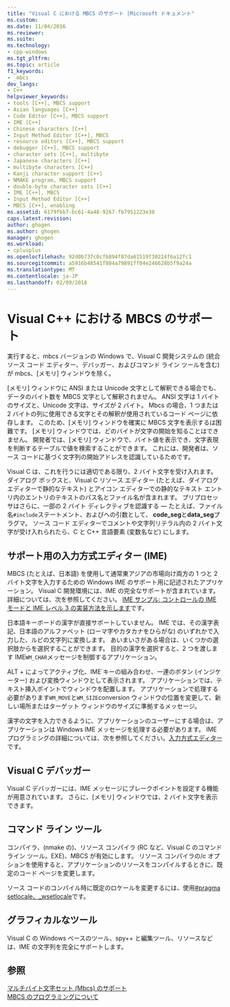 ```yaml
---
title: "Visual C における MBCS のサポート |Microsoft ドキュメント"
ms.custom: 
ms.date: 11/04/2016
ms.reviewer: 
ms.suite: 
ms.technology:
- cpp-windows
ms.tgt_pltfrm: 
ms.topic: article
f1_keywords:
- _mbcs
dev_langs:
- C++
helpviewer_keywords:
- tools [C++], MBCS support
- Asian languages [C++]
- Code Editor [C++], MBCS support
- IME [C++]
- Chinese characters [C++]
- Input Method Editor [C++], MBCS
- resource editors [C++], MBCS support
- debugger [C++], MBCS support
- character sets [C++], multibyte
- Japanese characters [C++]
- multibyte characters [C++]
- Kanji character support [C++]
- NMAKE program, MBCS support
- double-byte character sets [C++]
- IME [C++], MBCS
- Input Method Editor [C++]
- MBCS [C++], enabling
ms.assetid: 6179f6b7-bc61-4a48-9267-fb7951223e38
caps.latest.revision: 
author: ghogen
ms.author: ghogen
manager: ghogen
ms.workload:
- cplusplus
ms.openlocfilehash: 92d0b737c0cfb894f87da61519f30224f6a12fc1
ms.sourcegitcommit: a5916b48541f804a79891ff04e246628b5f9a24a
ms.translationtype: MT
ms.contentlocale: ja-JP
ms.lasthandoff: 02/09/2018
---
```

# <a name="mbcs-support-in-visual-c"></a>Visual C++ における MBCS のサポート
実行すると、mbcs バージョンの Windows で、Visual C 開発システムの (統合ソース コード エディター、デバッガー、およびコマンド ライン ツールを含む) が mbcs、[メモリ] ウィンドウを除く。  
  
 [メモリ] ウィンドウに ANSI または Unicode 文字として解釈できる場合でも、データのバイト数を MBCS 文字として解釈されません。 ANSI 文字は 1 バイトのサイズと、Unicode 文字は、サイズが 2 バイト。 Mbcs の場合、1 つまたは 2 バイトの列に使用できる文字とその解釈が使用されているコード ページに依存します。 このため、[メモリ] ウィンドウを確実に MBCS 文字を表示するは困難です。 [メモリ] ウィンドウでは、どのバイトが文字の開始を知ることはできません。 開発者では、[メモリ] ウィンドウで、バイト値を表示でき、文字表現を判断するテーブルで値を検索することができます。 これには、開発者は、ソース コードに基づく文字列の開始アドレスを認識しているためです。  
  
 Visual C は、これを行うには適切である限り、2 バイト文字を受け入れます。 ダイアログ ボックスと、Visual C リソース エディター (たとえば、ダイアログ エディターで静的なテキスト) とアイコン エディターでの静的なテキスト エントリ内のエントリのテキストのパス名とファイル名が含まれます。 プリプロセッサはさらに、一部の 2 バイト ディレクティブを認識する — たとえば、ファイル名`#include`ステートメント、およびへの引数として、 **code_seg**と**data_seg**プラグマ。 ソース コード エディターでコメントや文字列リテラル内の 2 バイト文字が受け入れられたら、C と C++ 言語要素 (変数名など) にします。  
  
##  <a name="_core_support_for_the_input_method_editor_.28.ime.29"></a>サポート用の入力方式エディター (IME)  
 MBCS (たとえば、日本語) を使用して通常東アジアの市場向け両方の 1 つと 2 バイト文字を入力するための Windows IME のサポート用に記述されたアプリケーション。 Visual C 開発環境には、IME の完全なサポートが含まれています。 詳細については、次を参照してください。 [IME サンプル: コントロールの IME モードと IME レベル 3 の実装方法を示します](http://msdn.microsoft.com/en-us/87ebdf65-cef0-451d-a6fc-d5fb64178b14)です。  
  
 日本語キーボードの漢字が直接サポートしていません。 IME では、その漢字表記、日本語のアルファベット (ローマ字やカタカナをひらがな) のいずれかで入力した、ルビの文字列に変換します。 あいまいさがある場合は、いくつかの選択肢からを選択することができます。 目的の漢字を選択すると、2 つを渡します IME`WM_CHAR`メッセージを制御するアプリケーション。  
  
 ALT + によってアクティブ化、IME\`キーの組み合わせ、一連のボタン (インジケーター) および変換ウィンドウとして表示されます。 アプリケーションでは、テキスト挿入ポイントでウィンドウを配置します。 アプリケーションで処理する必要があります`WM_MOVE`と`WM_SIZE`conversion ウィンドウの位置を変更して、新しい場所またはターゲット ウィンドウのサイズに準拠するメッセージ。  
  
 漢字の文字を入力できるように、アプリケーションのユーザーにする場合は、アプリケーションは Windows IME メッセージを処理する必要があります。 IME プログラミングの詳細については、次を参照してください。[入力方式エディター](https://msdn.microsoft.com/en-us/library/ms776145.aspx)です。  
  
## <a name="visual-c-debugger"></a>Visual C デバッガー  
 Visual C デバッガーには、IME メッセージにブレークポイントを設定する機能が用意されています。 さらに、[メモリ] ウィンドウでは、2 バイト文字を表示できます。  
  
## <a name="command-line-tools"></a>コマンド ライン ツール  
 コンパイラ、(nmake の)、リソース コンパイラ (RC など、Visual C のコマンド ライン ツール。EXE)、MBCS が有効にします。 リソース コンパイラの/c オプションを使用すると、アプリケーションのリソースをコンパイルするときに、既定のコード ページを変更します。  
  
 ソース コードのコンパイル時に既定のロケールを変更するには、使用[#pragma setlocale、_wsetlocale](../preprocessor/setlocale.md)です。  
  
## <a name="graphical-tools"></a>グラフィカルなツール  
 Visual C の Windows ベースのツール、spy++ と編集ツール、リソースなどは、IME の文字列を完全にサポートします。  
  
## <a name="see-also"></a>参照  
 [マルチバイト文字セット (Mbcs) のサポート](../text/support-for-multibyte-character-sets-mbcss.md)   
 [MBCS のプログラミングについて](../text/mbcs-programming-tips.md)